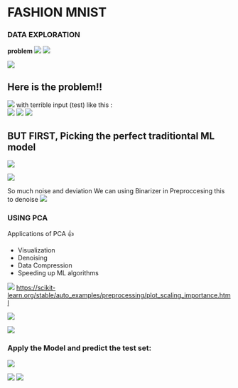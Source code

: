 # FASHION MNIST

### DATA EXPLORATION

**problem**
![](https://github.com/zalandoresearch/fashion-mnist/raw/master/doc/img/embedding.gif)
![](https://i.imgur.com/0Xlyql4.png)


![](https://i.imgur.com/Hh6kacV.png)

## Here is the problem!!
![](https://i.imgur.com/yei1fvS.jpg)
with terrible input (test) like this :  
![](https://i.imgur.com/UtJSZog.png)
![](https://i.imgur.com/aUAyFnA.png)
![](https://i.imgur.com/De9LMBz.png)

## BUT FIRST, Picking the perfect traditiontal ML model

![](https://i.imgur.com/MxsZ7EA.png)

![](https://i.imgur.com/beUNuyO.png)



So much noise and deviation
We can using Binarizer in Preproccesing this to denoise
![](https://i.imgur.com/SOsMK2h.png)



### USING PCA
Applications of PCA :+1: 

- Visualization
- Denoising
- Data Compression
- Speeding up ML algorithms

![](https://i.imgur.com/f6NPyns.png)
https://scikit-learn.org/stable/auto_examples/preprocessing/plot_scaling_importance.html



![](https://i.imgur.com/LmC6ZQC.png)

![](https://i.imgur.com/AZeKk9b.png)

### Apply the Model and predict the test set:
![](https://i.imgur.com/9a3Lfyq.png)


![](https://i.imgur.com/9X9SBWv.png)
![](https://i.imgur.com/Q0pwtwk.png)



